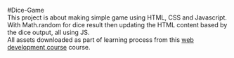 #Dice-Game  
This project is about making simple game using HTML, CSS and Javascript.  
With Math.random for dice result then updating the HTML content based by the dice output, all using JS.  
All assets downloaded as part of learning process from this [web development course](https://www.udemy.com/course/the-complete-web-development-bootcamp/) course.  
